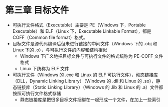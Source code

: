 # 第三章 目标文件

- 可执行文件格式（Executable）主要是 PE（Windows 下，Portable Executable）和 ELF（Linux 下，Executable Linkable Format），都是 COFF（Common file format）格式。
- 目标文件是源代码编译后但未进行链接的中间文件（Windows 下的 .obj 和 Linux 下的 .o），与可执行文件的内容和结构相似
  - Windows 下广义地把目标文件与可执行文件的格式统称为 PE-COFF 文件格式
  - Linux 下统称为 ELF 文件
- 可执行文件（Windows 的 .exe 和 Linux 的 ELF 可执行文件），动态链接库（DLL，Dynamic Linking Library）（Windows 的 .dll 和 Linux 的 .so），静态链接库（Static Linking Library）（Windows 的 .lib 和 Linux 的 .a）文件都按照可执行文件格式存储
  - 静态链接库是把很多目标文件捆绑在一起形成一个文件，在加上一些索引